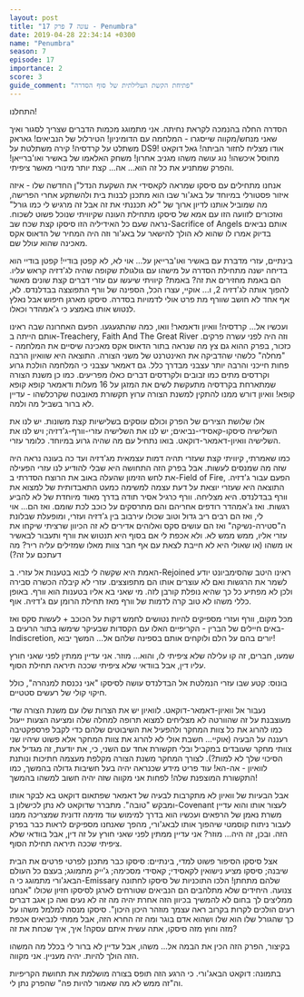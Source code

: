 ```yaml
---
layout: post
title: "עונה 7 פרק 17 - Penumbra"
date: 2019-04-28 22:34:14 +0300
name: "Penumbra"
season: 7
episode: 17
importance: 2
score: 3
guide_comment: "פתיחת הקשת העלילתית של סוף הסדרה"
---
```

התחלנו!

הסדרה החלה בהנמכה לקראת נחיתה. אני מתמוגג מכמות הדברים שצריך לסגור ואיך שאני מנחש/מקווה שייסגרו - המלחמה עם הדומיניון! הטירלול של הנביאים! גאראק משתלט על קרדסיה! קירה משתלטת על DS9! אודו מצליח לחזור הביתה! גאל דוקאט מחוסל איכשהו! נוג עושה משהו מגניב אחרון! משחק האלאמו של באשיר ואו'ברייאן! והפרק שמתניע את כל זה הוא... אה... קצת יותר מינורי מאשר ציפיתי.

אנחנו מתחילים עם סיסקו שמראה לקאסידי את השקעת הנדל"ן החדשה שלו - איזה איזור פסטורלי במיוחד על באג'ור שבו הוא מתכנן לבנות בית ולהשתקע אחרי הפרישה, מה שמוביל אותנו לדיון ארוך של "לא תכננתי את זה אבל זה מרגיש לי כמו גורל" ואזכורים לזוועה הזו עם אמא של סיסקו מתחילת העונה שקיוויתי שנוכל פשוט לשכוח. נראה שעם כל האידיליה הזו סיסקו קצת שכח שב-Sacrifice of Angels אותם נביאים בדיוק אמרו לו שהוא לא הולך להישאר על באג'ור וזה היה המחיר של הדאוס אקס מאכינה שהוא עולל שם.

בינתיים, עזרי מדברת עם באשיר ואו'ברייאן על... אוי לא, לא קפטן בודיי! קפטן בודיי הוא בדיחה ישנה מתחילת הסדרה על מישהו עם גולגולת שקופה שהיה לג'דזיה קראש עליו. הם באמת מחזירים את זה? באמת? קיוויתי שיעשו עם עזרי דברים קצת שונים מאשר להפוך אותה לג'דזיה 2, ו... אוקיי, עצרו הכל, הספינה של וורף התפוצצה בבדלנדס. לא, אף אחד לא חושב שוורף מת פרט אולי לדמויות בסדרה. סיסקו מארגן חיפוש אבל נאלץ לנטוש אותו באמצע כי ג'אמהדר וכאלו.

ועכשיו אל... קרדסיה! וואיון ודאמאר! וואו, כמה שהתגעגעו. הפעם האחרונה שבה ראינו אותם הייתה ב-Treachery, Faith And The Great River וזה היה לפני עשרה פרקים. כזכור, בפרק ההוא גם צץ מה שנראה בתור הדאוס אקס מאכינה שיסיים את המלחמה - "מחלה" כלשהי שהדביקה את האינטרנט של משני הצורה. התוצאה היא שוואיון הרבה פחות חייכני והרבה יותר עצבני מבדרך כלל. גם דאמאר עצבני כי המלחמה הולכת גרוע וקרדסים מתים כמו זבובים ולקרדסים דברים כאלו מפריעים. כמו כן משנת הצורה שמתארחת בקרדסיה מתעקשת לשים את המזגן על 16 מעלות ודאמאר קופא קופא קופא! וואיון דורש ממנו להתקין למשנת הצורה ערוץ תקשורת מאובטח שקרכלשהו - עדיין לא ברור בשביל מה ולמה.

אלו שלושת הצירים של הפרק וכולם עוסקים בשלישיות קצת משונות. יש לנו את השלישיה סיסקו-קאסידי-נביאים; יש לנו את השלישיה עזרי-וורף-ג'דזיה; ויש לנו את השלישיה וואיון-דאמאר-דוקאט. בואו נתחיל עם מה שהיה גרוע במיוחד. כלומר עזרי.

כמו שאמרתי, קיוויתי קצת שעזרי תהיה דמות עצמאית מג'דזיה ועד כה בעונה נראה היה שזה מה שמנסים לעשות. אבל בפרק הזה התחושה היא שבלי להודיע לנו עזרי הפעילה את לחש הזימון שהעלה באוב את הרוצח הסדרתי ב-Field of Fire, הפעם עבור ג'דזיה. התוצאה היא שעזרי יוצאת על דעת עצמה למשימה כמעט התאבדותית של למצוא את וורף בבדלנדס. היא מצליחה. וורף כרגיל אסיר תודה בדרך מאוד מיוחדת של לא להביע רגשות. ואז ג'אמהדר רודפים אחריהם והם מתרסקים על כוכב לכת שומם. ואז הם... אוי לי, ואז הם רבים ריב גדול וטוב שכולו עירבוב בין ג'דזיה ועזרי, ומופעלת שבלונת ה"סטירה-נשיקה" ואז הם עושים סקס ואלוהים אדירים לא זה הכיוון שרציתי שיקחו את עזרי אליו, ממש ממש לא. ולא אכפת לי אם בסוף היא תנטוש את וורף ותעבור לבאשיר או משהו (או שאולי היא לא חייבת לצאת עם אף חבר צוות מאלו שמזילים עליה ריר? מה דעתכם על זה?)

האמת היא שקשה לי לבוא בטענות אל עזרי. ב-Rejoined ראינו היטב שהסימביונט יודע לשמר את הרגשות ואם לא עוצרים אותו הם מתפוצצים. עזרי לא קיבלה הכשרה סבירה ולכן לא מפתיע כל כך שהיא נופלת קורבן לזה. מי שאני בא אליו בטענות הוא וורף. באופן כללי משהו לא טוב קרה לדמות של וורף מאז תחילת הרומן עם ג'דזיה. אוף.

מכל מקום, וורף ועזרי מספיקים להיות נטושים לחמש דקות על הכוכב + לעשות סקס ואז באים חיילים של הברין - הקריפיים האלו עם הקסדות שבעיקר שימשו בתור הרעים ב-Indiscretion, יורים בהם על הלם ולוקחים אותם בספינה שלהם אל... המשך יבוא!

שמעו, חברים, זה קו עלילה שלא ציפיתי לו, והוא... מוזר. אני עדיין ממתין לפני שאני חורץ עליו דין, אבל בוודאי שלא ציפיתי שככה תיראה תחילת הסוף.

בונוס: קטע שבו עזרי הנמלטת אל הבדלנדס עושה לסיסקו "אני נכנסת למנהרה", כולל חיקוי קולי של רעשים סטטיים.

נעבור אל וואיון-דאמאר-דוקאט. לוואיון יש את הצרות שלו עם משנת הצורה שדי מעוצבנת על זה שהוורטה לא מצליחים למצוא תרופה למחלה שלה ומציעה הצעות ייעול כמו להרוג את כל צוות המחקר ולהפעיל את השיבוטים שלהם כדי לקבל פרספקטיבה רעננה על הבעיה (אוקיי... חשבת אולי לא להרוג את צוות המחקר אלא פשוט שיהיו שני צוותי מחקר שעובדים במקביל ובלי תקשורת אחד עם השני, כי, את יודעת, זה מגדיל את הסיכוי שלך לא למות?). לצורך המחקר משנת הצורה מקלפת מעצמה חתיכות ונותנת לוואיון - אה-הא! עוד פריט מידע שכנראה יהיה בעל חשיבות גדולה בהמשך, כמו התקשורת המוצפנת שלה! לפחות אני מקווה שזה יהיה חשוב למשהו בהמשך!

אבל הבעיות של וואיון לא מתקרבות לבעיה של דאמאר שפתאום דוקאט בא לבקר אותו ומבקש "טובה". מתברר שדוקאט לא נתן לכישלון ב-Covenant לעצור אותו והוא עדיין משרת נאמן של הרפאים ועכשיו הוא בדרך למימוש עוד מזימה זדונית שמצריכה ממנו לעבור ניתוח קוסמטי שיהפוך אותו לבאג'ורי, מהפך שאנחנו מספיקים לראות כבר בפרק הזה. ובכן, זה היה... מוזר? אני עדיין ממתין לפני שאני חורץ על זה דין, אבל בוודאי שלא ציפיתי שככה תיראה תחילת הסוף.

אצל סיסקו הסיפור פשוט למדי, בינתיים: סיסקו כבר מתכנן לפרטי פרטים את הבית שיבנה; סיסקו מציע נישואין לקאסידי; קאסידי מסכימה; ג'ייק מתמוגג; בעצם כל העולם הבאג'ורי מתמוגג כי ה-Emissary שלהם מתחתן! הלכו התוכניות של סיסקו לחתונה צנועה. היחידים שלא מתלהבים הם הנביאים שטורחים לארגן לסיסקו חזיון שכולו "אנחנו ממליצים לך בחום לא להמשיך בכיוון הזה אחרת יהיה מה זה לא נעים ואה כן אגב דברים רעים הולכים לקרות בקרוב ראה עצמך מוזהר היכון היכון". סיסקו מנסה למלמל משהו על כך שהגורל שלו הוא שלו ושהוא אדם בוגר ומה זה החרא הזה, אבל ממתי לנביאים אכפת מזה וחוץ מזה סיסקו, אתה עשית איתם עסקה! איך, איך שכחת את זה?

בקיצור, הפרק הזה הכין את הבמה אל... משהו, אבל עדיין לא ברור לי בכלל מה המשהו הזה הולך להיות. יהיה מעניין. אני מקווה.

בתמונה: דוקאט הבאג'ורי. כי הרגע הזה תופס בצורה מושלמת את תחושת הקריפיות וה"זה ממש לא מה שאמור להיות פה" שהפרק נתן לי.